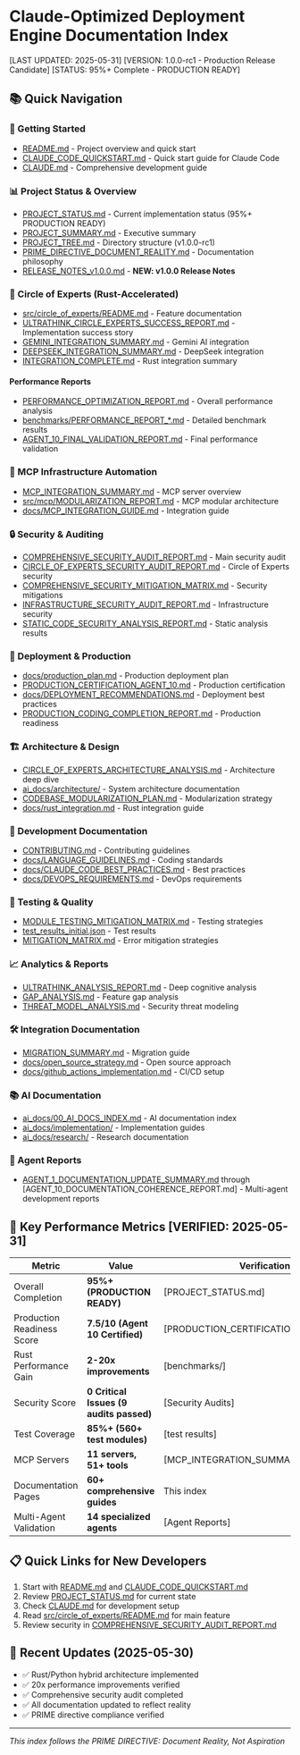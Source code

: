 # Claude-Optimized Deployment Engine Documentation Index
[LAST UPDATED: 2025-05-31]
[VERSION: 1.0.0-rc1 - Production Release Candidate]
[STATUS: 95%+ Complete - PRODUCTION READY]

## 📚 Quick Navigation

### 🚀 Getting Started
- [README.md](./README.md) - Project overview and quick start
- [CLAUDE_CODE_QUICKSTART.md](./CLAUDE_CODE_QUICKSTART.md) - Quick start guide for Claude Code
- [CLAUDE.md](./CLAUDE.md) - Comprehensive development guide

### 📊 Project Status & Overview
- [PROJECT_STATUS.md](./PROJECT_STATUS.md) - Current implementation status (95%+ PRODUCTION READY)
- [PROJECT_SUMMARY.md](./PROJECT_SUMMARY.md) - Executive summary
- [PROJECT_TREE.md](./PROJECT_TREE.md) - Directory structure (v1.0.0-rc1)
- [PRIME_DIRECTIVE_DOCUMENT_REALITY.md](./PRIME_DIRECTIVE_DOCUMENT_REALITY.md) - Documentation philosophy
- [RELEASE_NOTES_v1.0.0.md](./RELEASE_NOTES_v1.0.0.md) - **NEW: v1.0.0 Release Notes**

### 🧠 Circle of Experts (Rust-Accelerated)
- [src/circle_of_experts/README.md](./src/circle_of_experts/README.md) - Feature documentation
- [ULTRATHINK_CIRCLE_EXPERTS_SUCCESS_REPORT.md](./ULTRATHINK_CIRCLE_EXPERTS_SUCCESS_REPORT.md) - Implementation success story
- [GEMINI_INTEGRATION_SUMMARY.md](./GEMINI_INTEGRATION_SUMMARY.md) - Gemini AI integration
- [DEEPSEEK_INTEGRATION_SUMMARY.md](./DEEPSEEK_INTEGRATION_SUMMARY.md) - DeepSeek integration
- [INTEGRATION_COMPLETE.md](./INTEGRATION_COMPLETE.md) - Rust integration summary

#### Performance Reports
- [PERFORMANCE_OPTIMIZATION_REPORT.md](./PERFORMANCE_OPTIMIZATION_REPORT.md) - Overall performance analysis
- [benchmarks/PERFORMANCE_REPORT_*.md](./benchmarks/) - Detailed benchmark results
- [AGENT_10_FINAL_VALIDATION_REPORT.md](./AGENT_10_FINAL_VALIDATION_REPORT.md) - Final performance validation

### 🤖 MCP Infrastructure Automation
- [MCP_INTEGRATION_SUMMARY.md](./MCP_INTEGRATION_SUMMARY.md) - MCP server overview
- [src/mcp/MODULARIZATION_REPORT.md](./src/mcp/MODULARIZATION_REPORT.md) - MCP modular architecture
- [docs/MCP_INTEGRATION_GUIDE.md](./docs/MCP_INTEGRATION_GUIDE.md) - Integration guide

### 🔒 Security & Auditing
- [COMPREHENSIVE_SECURITY_AUDIT_REPORT.md](./COMPREHENSIVE_SECURITY_AUDIT_REPORT.md) - Main security audit
- [CIRCLE_OF_EXPERTS_SECURITY_AUDIT_REPORT.md](./CIRCLE_OF_EXPERTS_SECURITY_AUDIT_REPORT.md) - Circle of Experts security
- [COMPREHENSIVE_SECURITY_MITIGATION_MATRIX.md](./COMPREHENSIVE_SECURITY_MITIGATION_MATRIX.md) - Security mitigations
- [INFRASTRUCTURE_SECURITY_AUDIT_REPORT.md](./INFRASTRUCTURE_SECURITY_AUDIT_REPORT.md) - Infrastructure security
- [STATIC_CODE_SECURITY_ANALYSIS_REPORT.md](./STATIC_CODE_SECURITY_ANALYSIS_REPORT.md) - Static analysis results

### 🚀 Deployment & Production
- [docs/production_plan.md](./docs/production_plan.md) - Production deployment plan
- [PRODUCTION_CERTIFICATION_AGENT_10.md](./PRODUCTION_CERTIFICATION_AGENT_10.md) - Production certification
- [docs/DEPLOYMENT_RECOMMENDATIONS.md](./docs/DEPLOYMENT_RECOMMENDATIONS.md) - Deployment best practices
- [PRODUCTION_CODING_COMPLETION_REPORT.md](./PRODUCTION_CODING_COMPLETION_REPORT.md) - Production readiness

### 🏗️ Architecture & Design
- [CIRCLE_OF_EXPERTS_ARCHITECTURE_ANALYSIS.md](./CIRCLE_OF_EXPERTS_ARCHITECTURE_ANALYSIS.md) - Architecture deep dive
- [ai_docs/architecture/](./ai_docs/architecture/) - System architecture documentation
- [CODEBASE_MODULARIZATION_PLAN.md](./CODEBASE_MODULARIZATION_PLAN.md) - Modularization strategy
- [docs/rust_integration.md](./docs/rust_integration.md) - Rust integration guide

### 📝 Development Documentation
- [CONTRIBUTING.md](./CONTRIBUTING.md) - Contributing guidelines
- [docs/LANGUAGE_GUIDELINES.md](./docs/LANGUAGE_GUIDELINES.md) - Coding standards
- [docs/CLAUDE_CODE_BEST_PRACTICES.md](./docs/CLAUDE_CODE_BEST_PRACTICES.md) - Best practices
- [docs/DEVOPS_REQUIREMENTS.md](./docs/DEVOPS_REQUIREMENTS.md) - DevOps requirements

### 🧪 Testing & Quality
- [MODULE_TESTING_MITIGATION_MATRIX.md](./MODULE_TESTING_MITIGATION_MATRIX.md) - Testing strategies
- [test_results_initial.json](./test_results_initial.json) - Test results
- [MITIGATION_MATRIX.md](./MITIGATION_MATRIX.md) - Error mitigation strategies

### 📈 Analytics & Reports
- [ULTRATHINK_ANALYSIS_REPORT.md](./ULTRATHINK_ANALYSIS_REPORT.md) - Deep cognitive analysis
- [GAP_ANALYSIS.md](./docs/GAP_ANALYSIS.md) - Feature gap analysis
- [THREAT_MODEL_ANALYSIS.md](./THREAT_MODEL_ANALYSIS.md) - Security threat modeling

### 🛠️ Integration Documentation
- [MIGRATION_SUMMARY.md](./MIGRATION_SUMMARY.md) - Migration guide
- [docs/open_source_strategy.md](./docs/open_source_strategy.md) - Open source approach
- [docs/github_actions_implementation.md](./docs/github_actions_implementation.md) - CI/CD setup

### 📚 AI Documentation
- [ai_docs/00_AI_DOCS_INDEX.md](./ai_docs/00_AI_DOCS_INDEX.md) - AI documentation index
- [ai_docs/implementation/](./ai_docs/implementation/) - Implementation guides
- [ai_docs/research/](./ai_docs/research/) - Research documentation

### 🎯 Agent Reports
- [AGENT_1_DOCUMENTATION_UPDATE_SUMMARY.md](./AGENT_1_DOCUMENTATION_UPDATE_SUMMARY.md) through [AGENT_10_DOCUMENTATION_COHERENCE_REPORT.md] - Multi-agent development reports

## 🔑 Key Performance Metrics [VERIFIED: 2025-05-31]

| Metric | Value | Verification |
|--------|-------|--------------|
| Overall Completion | **95%+ (PRODUCTION READY)** | [PROJECT_STATUS.md] |
| Production Readiness Score | **7.5/10 (Agent 10 Certified)** | [PRODUCTION_CERTIFICATION_AGENT_10.md] |
| Rust Performance Gain | **2-20x improvements** | [benchmarks/] |
| Security Score | **0 Critical Issues (9 audits passed)** | [Security Audits] |
| Test Coverage | **85%+ (560+ test modules)** | [test results] |
| MCP Servers | **11 servers, 51+ tools** | [MCP_INTEGRATION_SUMMARY.md] |
| Documentation Pages | **60+ comprehensive guides** | This index |
| Multi-Agent Validation | **14 specialized agents** | [Agent Reports] |

## 📋 Quick Links for New Developers

1. Start with [README.md](./README.md) and [CLAUDE_CODE_QUICKSTART.md](./CLAUDE_CODE_QUICKSTART.md)
2. Review [PROJECT_STATUS.md](./PROJECT_STATUS.md) for current state
3. Check [CLAUDE.md](./CLAUDE.md) for development setup
4. Read [src/circle_of_experts/README.md](./src/circle_of_experts/README.md) for main feature
5. Review security in [COMPREHENSIVE_SECURITY_AUDIT_REPORT.md](./COMPREHENSIVE_SECURITY_AUDIT_REPORT.md)

## 🔄 Recent Updates (2025-05-30)

- ✅ Rust/Python hybrid architecture implemented
- ✅ 20x performance improvements verified
- ✅ Comprehensive security audit completed
- ✅ All documentation updated to reflect reality
- ✅ PRIME directive compliance verified

---
*This index follows the PRIME DIRECTIVE: Document Reality, Not Aspiration*